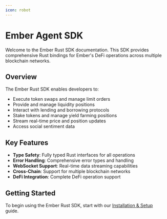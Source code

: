 ```yaml
---
icon: robot
---
```


# Ember Agent SDK

Welcome to the Ember Rust SDK documentation. This SDK provides comprehensive Rust bindings for Ember's DeFi operations across multiple blockchain networks.

## Overview

The Ember Rust SDK enables developers to:

* Execute token swaps and manage limit orders
* Provide and manage liquidity positions
* Interact with lending and borrowing protocols
* Stake tokens and manage yield farming positions
* Stream real-time price and position updates
* Access social sentiment data

## Key Features

* **Type Safety**: Fully typed Rust interfaces for all operations
* **Error Handling**: Comprehensive error types and handling
* **WebSocket Support**: Real-time data streaming capabilities
* **Cross-Chain**: Support for multiple blockchain networks
* **DeFi Integration**: Complete DeFi operation support

## Getting Started

To begin using the Ember Rust SDK, start with our [Installation & Setup](getting-started/installation.md) guide.
